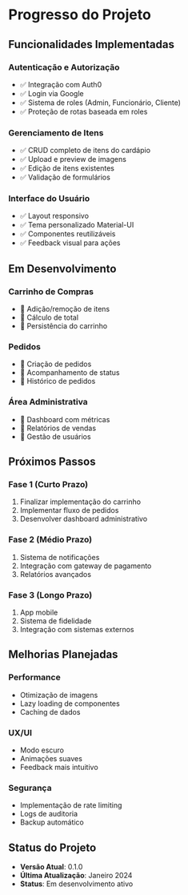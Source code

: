 # Progresso do Projeto

## Funcionalidades Implementadas

### Autenticação e Autorização
- ✅ Integração com Auth0
- ✅ Login via Google
- ✅ Sistema de roles (Admin, Funcionário, Cliente)
- ✅ Proteção de rotas baseada em roles

### Gerenciamento de Itens
- ✅ CRUD completo de itens do cardápio
- ✅ Upload e preview de imagens
- ✅ Edição de itens existentes
- ✅ Validação de formulários

### Interface do Usuário
- ✅ Layout responsivo
- ✅ Tema personalizado Material-UI
- ✅ Componentes reutilizáveis
- ✅ Feedback visual para ações

## Em Desenvolvimento

### Carrinho de Compras
- 🔄 Adição/remoção de itens
- 🔄 Cálculo de total
- 🔄 Persistência do carrinho

### Pedidos
- 🔄 Criação de pedidos
- 🔄 Acompanhamento de status
- 🔄 Histórico de pedidos

### Área Administrativa
- 🔄 Dashboard com métricas
- 🔄 Relatórios de vendas
- 🔄 Gestão de usuários

## Próximos Passos

### Fase 1 (Curto Prazo)
1. Finalizar implementação do carrinho
2. Implementar fluxo de pedidos
3. Desenvolver dashboard administrativo

### Fase 2 (Médio Prazo)
1. Sistema de notificações
2. Integração com gateway de pagamento
3. Relatórios avançados

### Fase 3 (Longo Prazo)
1. App mobile
2. Sistema de fidelidade
3. Integração com sistemas externos

## Melhorias Planejadas

### Performance
- Otimização de imagens
- Lazy loading de componentes
- Caching de dados

### UX/UI
- Modo escuro
- Animações suaves
- Feedback mais intuitivo

### Segurança
- Implementação de rate limiting
- Logs de auditoria
- Backup automático

## Status do Projeto
- **Versão Atual**: 0.1.0
- **Última Atualização**: Janeiro 2024
- **Status**: Em desenvolvimento ativo

